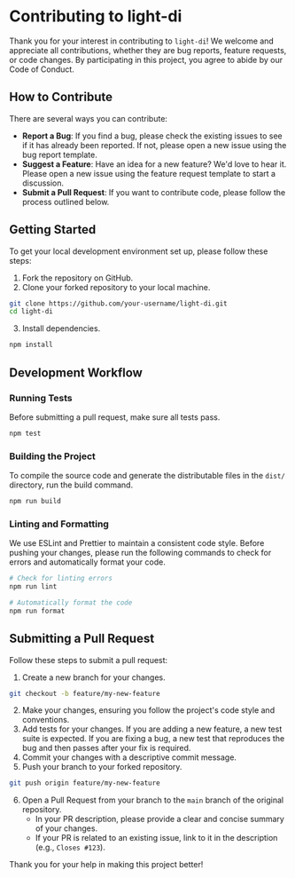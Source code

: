 # Contributing to light-di

Thank you for your interest in contributing to `light-di`! We welcome and appreciate all contributions, whether they are bug reports, feature requests, or code changes. By participating in this project, you agree to abide by our Code of Conduct.

## How to Contribute

There are several ways you can contribute:

- **Report a Bug**: If you find a bug, please check the existing issues to see if it has already been reported. If not, please open a new issue using the bug report template.
- **Suggest a Feature**: Have an idea for a new feature? We'd love to hear it. Please open a new issue using the feature request template to start a discussion.
- **Submit a Pull Request**: If you want to contribute code, please follow the process outlined below.

## Getting Started

To get your local development environment set up, please follow these steps:

1. Fork the repository on GitHub.
2. Clone your forked repository to your local machine.

```bash
git clone https://github.com/your-username/light-di.git
cd light-di
```

3. Install dependencies.

```bash
npm install
```

## Development Workflow

### Running Tests

Before submitting a pull request, make sure all tests pass.

```bash
npm test
```

### Building the Project

To compile the source code and generate the distributable files in the `dist/` directory, run the build command.

```bash
npm run build
```

### Linting and Formatting

We use ESLint and Prettier to maintain a consistent code style. Before pushing your changes, please run the following commands to check for errors and automatically format your code.

```bash
# Check for linting errors
npm run lint

# Automatically format the code
npm run format
```

## Submitting a Pull Request

Follow these steps to submit a pull request:

1. Create a new branch for your changes.

```bash
git checkout -b feature/my-new-feature
```

2.  Make your changes, ensuring you follow the project's code style and conventions.
3.  Add tests for your changes. If you are adding a new feature, a new test suite is expected. If you are fixing a bug, a new test that reproduces the bug and then passes after your fix is required.
4.  Commit your changes with a descriptive commit message.
5.  Push your branch to your forked repository.

```bash
git push origin feature/my-new-feature
```

6.  Open a Pull Request from your branch to the `main` branch of the original repository.
    - In your PR description, please provide a clear and concise summary of your changes.
    - If your PR is related to an existing issue, link to it in the description (e.g., `Closes #123`).

Thank you for your help in making this project better!